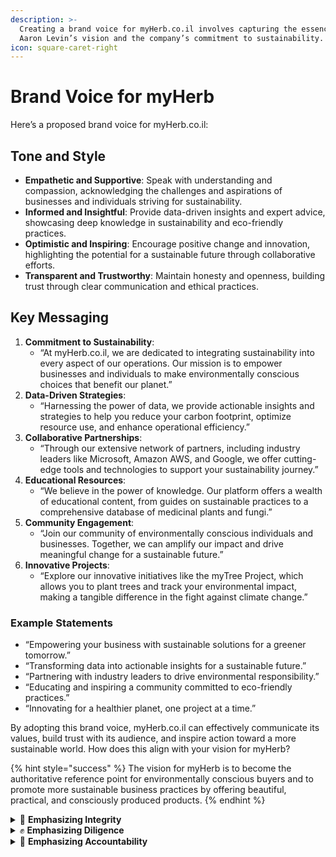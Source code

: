 ```yaml
---
description: >-
  Creating a brand voice for myHerb.co.il involves capturing the essence of
  Aaron Levin’s vision and the company’s commitment to sustainability.
icon: square-caret-right
---
```


# Brand Voice for myHerb

Here’s a proposed brand voice for myHerb.co.il:

## **Tone and Style**

* **Empathetic and Supportive**: Speak with understanding and compassion, acknowledging the challenges and aspirations of businesses and individuals striving for sustainability.
* **Informed and Insightful**: Provide data-driven insights and expert advice, showcasing deep knowledge in sustainability and eco-friendly practices.
* **Optimistic and Inspiring**: Encourage positive change and innovation, highlighting the potential for a sustainable future through collaborative efforts.
* **Transparent and Trustworthy**: Maintain honesty and openness, building trust through clear communication and ethical practices.

## **Key Messaging**

1. **Commitment to Sustainability**:
   * “At myHerb.co.il, we are dedicated to integrating sustainability into every aspect of our operations. Our mission is to empower businesses and individuals to make environmentally conscious choices that benefit our planet.”
2. **Data-Driven Strategies**:
   * “Harnessing the power of data, we provide actionable insights and strategies to help you reduce your carbon footprint, optimize resource use, and enhance operational efficiency.”
3. **Collaborative Partnerships**:
   * “Through our extensive network of partners, including industry leaders like Microsoft, Amazon AWS, and Google, we offer cutting-edge tools and technologies to support your sustainability journey.”
4. **Educational Resources**:
   * “We believe in the power of knowledge. Our platform offers a wealth of educational content, from guides on sustainable practices to a comprehensive database of medicinal plants and fungi.”
5. **Community Engagement**:
   * “Join our community of environmentally conscious individuals and businesses. Together, we can amplify our impact and drive meaningful change for a sustainable future.”
6. **Innovative Projects**:
   * “Explore our innovative initiatives like the myTree Project, which allows you to plant trees and track your environmental impact, making a tangible difference in the fight against climate change.”

### **Example Statements**

* “Empowering your business with sustainable solutions for a greener tomorrow.”
* “Transforming data into actionable insights for a sustainable future.”
* “Partnering with industry leaders to drive environmental responsibility.”
* “Educating and inspiring a community committed to eco-friendly practices.”
* “Innovating for a healthier planet, one project at a time.”

By adopting this brand voice, myHerb.co.il can effectively communicate its values, build trust with its audience, and inspire action toward a more sustainable world. How does this align with your vision for myHerb?&#x20;

{% hint style="success" %}
The vision for myHerb is to become the authoritative reference point for environmentally conscious buyers and to promote more sustainable business practices by offering beautiful, practical, and consciously produced products.
{% endhint %}

<details>

<summary>🚀 <strong>Emphasizing Integrity</strong></summary>

To emphasize integrity in the brand voice for myHerb.co.il, we can focus on transparency, ethical practices, and a solid commitment to honesty and accountability. Here’s how we can integrate these elements:

## **Brand Voice for myHerb.co.il: Emphasizing Integrity**

### **Tone and Style**

* **Transparent and Honest**: Communicate openly about your practices, challenges, and successes. Be straightforward and clear to build trust.
* **Ethical and Responsible**: Highlight your commitment to ethical practices and social responsibility.
* **Reliable and Trustworthy**: Ensure that your messaging consistently reflects reliability and a commitment to high standards.

### **Key Messaging**

1. **Transparency in Operations**:
   * “At myHerb.co.il, we believe in complete transparency. We openly share our processes, goals, and steps to achieve them, ensuring our stakeholders are always informed and involved.”
2. **Ethical Practices**:
   * “Integrity is at the core of our operations. We adhere to the highest ethical standards, ensuring that our practices are sustainable, fair, and just.”
3. **Accountability**:
   * “We hold ourselves accountable for our impact on the environment and society. Our commitment to integrity means we continuously evaluate and improve our practices to meet our high standards.”
4. **Community Trust**:
   * “Building trust within our community is paramount. We engage with our stakeholders honestly and respectfully, fostering strong, lasting relationships.”
5. **Sustainable and Ethical Sourcing**:
   * “We prioritize sourcing materials and products that are both sustainable and ethically produced, ensuring that our supply chain reflects our commitment to integrity.”

### **Example Statements**

* “At myHerb.co.il, integrity means being transparent about our sustainability journey and holding ourselves accountable to the highest ethical standards.”
* “We are committed to ethical practices that ensure fairness, sustainability, and respect for all stakeholders involved.”
* “Our dedication to integrity drives us to continuously improve and uphold the trust of our community and partners.”

### **Social Media Posts**

* **Instagram**: “🌿 Integrity is at the heart of everything we do at myHerb.co.il. We believe in transparency, ethical practices, and accountability. Join us in our commitment to a sustainable and honest future. #Integrity #Sustainability #EthicalBusiness”
* **Twitter**: “Transparency and accountability are key to our mission at myHerb.co.il. We strive to uphold the highest ethical standards in all our practices. 🌍 #Integrity #EthicalBusiness #Sustainability”
* **LinkedIn**: “At myHerb.co.il, we prioritize integrity in our operations. From ethical sourcing to transparent communication, we are committed to building trust and fostering sustainable practices. 🌱 #Integrity #Sustainability #EthicalPractices”

### **Website Copy**

* **About Us**: “Founded by Aaron Levin, myHerb.co.il is built on a foundation of integrity. We are committed to transparency, ethical practices, and accountability in all our operations. Our mission is to empower businesses and individuals to make sustainable choices that are both environmentally and socially responsible.”
* **Our Values**: “Integrity is one of our core values at myHerb.co.il. We believe honesty, transparency, and ethical practices are essential to building trust and achieving long-term sustainability. We are dedicated to upholding these principles in everything we do.”

### **Taglines and Slogans**

* “Integrity in Action.”
* “Sustainable Solutions with Integrity.”
* “Honesty, Transparency, Sustainability.”
* “Building Trust through Ethical Practices.”

By emphasizing integrity in your brand voice, myHerb.co.il can strengthen its reputation and build deeper trust with its audience. How does this approach align with your vision for the brand?

</details>

<details>

<summary>✊ <strong>Emphasizing Diligence</strong></summary>

To emphasize diligence in the brand voice for myHerb.co.il, we can focus on the meticulous, dedicated, and proactive efforts that define your approach to sustainability.&#x20;

## **Brand Voice for myHerb.co.il: Emphasizing Diligence**

### **Tone and Style**

* **Meticulous and Detail-Oriented**: Highlight the thoroughness and precision in your sustainability practices.
* **Dedicated and Committed**: Showcase your unwavering commitment to achieving sustainability goals.
* **Proactive and Persistent**: Emphasize your proactive approach and persistence in overcoming challenges.

### **Key Messaging**

1. **Thorough Sustainability Practices**:
   * “At myHerb.co.il, we leave no stone unturned in our quest for sustainability. Our meticulous approach ensures that every aspect of our operations is optimized for environmental responsibility.”
2. **Unwavering Commitment**:
   * “Our dedication to sustainability is unwavering. We are committed to continuous improvement and innovation, ensuring we meet and exceed our sustainability goals.”
3. **Proactive Problem-Solving**:
   * “We take a proactive approach to sustainability, anticipating challenges and addressing them head-on with innovative solutions.”
4. **Persistent Efforts**:
   * “Persistence is key to our success. We are relentless in our efforts to drive sustainable change, no matter how challenging the journey may be.”

### **Example Statements**

* “At myHerb.co.il, diligence means meticulously optimizing every aspect of our operations for sustainability.”
* “Our unwavering commitment to sustainability drives us to improve and innovate continuously.”
* “We proactively address sustainability challenges with innovative solutions, ensuring lasting impact.”
* “Persistence is at the heart of our efforts as we relentlessly pursue our sustainability goals.”

### **Social Media Posts**

* **Instagram**: “🌿 Diligence defines our approach at myHerb.co.il. From meticulous planning to proactive problem-solving, we are committed to achieving our sustainability goals. #Diligence #Sustainability #EcoFriendly”
* **Twitter**: “Our unwavering commitment to sustainability means we leave no stone unturned. At myHerb.co.il, diligence drives our success. 🌍 #Diligence #Sustainability #GreenBusiness”
* **LinkedIn**: “At myHerb.co.il, we believe that diligence is key to achieving sustainability. Our meticulous and proactive approach ensures we meet and exceed our environmental goals. 🌱 #Diligence #Sustainability #Innovation”

### **Website Copy**

* **About Us**: “Founded by Aaron Levin, myHerb.co.il is built on a foundation of diligence. We meticulously optimize every aspect of our operations for sustainability, ensuring our efforts are thorough, proactive, and persistent. Our unwavering commitment to environmental responsibility drives us to improve and innovate continuously.”
* **Our Values**: “Diligence is one of our core values at myHerb.co.il. Meticulous planning, proactive problem-solving, and persistent efforts are essential to achieving our sustainability goals. We are dedicated to leaving no stone unturned in our quest for a greener future.”

### **Taglines and Slogans**

* “Diligence in Every Detail.”
* “Meticulous Sustainability.”
* “Committed to a Greener Future.”
* “Proactive and Persistent for the Planet.”

By emphasizing diligence in your brand voice, myHerb.co.il can highlight its meticulous and dedicated approach to sustainability, building trust, and demonstrating a solid commitment to environmental responsibility. How does this approach align with your vision for the brand?

</details>

<details>

<summary>💪 <strong>Emphasizing Accountability</strong></summary>

To emphasize Accountability in the brand voice for myHerb.co.il, we can focus on Transparency, responsibility, and a commitment to measurable impact.&#x20;

## **Brand Voice for myHerb.co.il: Emphasizing Accountability**

### **Tone and Style**

* **Transparent and Open**: Communicate clearly and honestly about your practices, goals, and progress.
* **Responsible and Ethical**: Highlight your commitment to ethical practices and social responsibility.
* **Measurable and Impactful**: Emphasize the importance of measurable outcomes and the real-world impact of your actions.

### **Key Messaging**

1. **Transparency in Reporting**:
   * “At myHerb.co.il, we believe in full Transparency. We regularly share detailed reports on our sustainability efforts, including successes and areas for improvement.”
2. **Ethical Responsibility**:
   * “Accountability is at the core of our operations. We adhere to the highest ethical standards, ensuring our practices are responsible and fair.”
3. **Measurable Impact**:
   * “We are committed to making a measurable impact. Our initiatives are designed to produce tangible results that benefit the environment and our communities.”
4. **Stakeholder Engagement**:
   * “We actively engage with our stakeholders, including customers, partners, and local communities, to ensure that our actions align with their needs and expectations.”
5. **Continuous Improvement**:
   * “We hold ourselves accountable for continuous improvement. By regularly evaluating our practices, we strive to enhance our sustainability efforts and achieve greater impact.”

**Example Statements**

* “At myHerb.co.il, accountability means being transparent about our sustainability journey and holding ourselves to the highest ethical standards.”
* “We are committed to producing measurable, positive impacts through our sustainability initiatives.”
* “Our dedication to accountability drives us to improve and engage openly with our stakeholders continuously.”

### **Social Media Posts**

* **Instagram**: “🌿 Accountability is key at myHerb.co.il. We believe in Transparency, ethical practices, and measurable impact. Join us in our commitment to a sustainable and responsible future. #Accountability #Sustainability #EthicalBusiness”
* **Twitter**: “Transparency and measurable impact are at the heart of our mission at myHerb.co.il. We hold ourselves accountable to the highest standards. 🌍 #Accountability #Sustainability #GreenBusiness”
* **LinkedIn**: “At myHerb.co.il, we prioritize Accountability in all our operations. From transparent reporting to ethical practices, we are committed to making a measurable impact. 🌱 #Accountability #Sustainability #EthicalPractices”

### **Website Copy**

* **About Us**: “Founded by Aaron Levin, myHerb.co.il is built on a foundation of Accountability. We are committed to Transparency, ethical practices, and producing measurable impacts through our sustainability efforts. Our mission is to empower businesses and individuals to make responsible choices that benefit the environment and society.”
* **Our Values**: “Accountability is one of our core values at myHerb.co.il. We believe Transparency, ethical responsibility, and measurable impact are essential to building trust and achieving long-term sustainability. We are dedicated to holding ourselves accountable in everything we do.”

#### **Taglines and Slogans**

* “Accountability in Action.”
* “Transparent. Responsible. Impactful.”
* “Committed to Measurable Change.”
* “Building Trust through Accountability.”

Focusing on Accountability within your brand voice, myHerb.co.il can underscore its dedication to Transparency, ethical practices, and tangible outcomes. This strategy fosters trust and showcases a robust commitment to sustainability. Does this approach resonate with your vision for the brand?&#x20;

</details>
